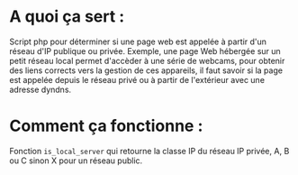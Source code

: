 # A quoi ça sert :
Script php pour déterminer si une page web est appelée à partir d'un réseau d'IP publique ou privée.
Exemple, une page Web hébergée sur un petit réseau local permet d'accèder à une série de webcams, pour obtenir des liens corrects vers la gestion de ces appareils, il faut savoir si la page est appelée depuis le réseau privé ou à partir de l'extérieur avec une adresse dyndns.

# Comment ça fonctionne :
Fonction ````is_local_server```` qui retourne la classe IP du réseau IP privée, A, B ou C sinon X pour un réseau public.

